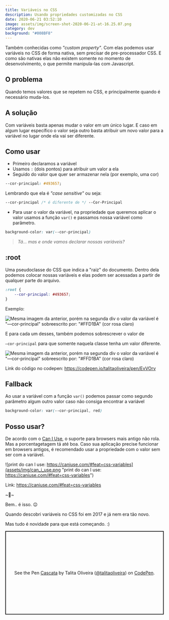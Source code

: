 ```yaml
---
title: Variáveis no CSS
description: Usando propriedades customizadas no CSS
date: 2020-06-21 03:52:10
image: assets/img/screen-shot-2020-06-21-at-16.25.07.png
category: dev
background: "#008BF8"
---
```

Também conhecidas como *"custom property"*. Com elas podemos usar variáveis no CSS de forma nativa, sem precisar de pre-processador CSS. E como são nativas elas não existem somente no momento de desenvolvimento, o que permite manipula-las com Javascript.

## O problema

Quando temos valores que se repetem no CSS, e principalmente quando é necessário muda-los.

## A solução

Com variáveis basta apenas mudar o valor em um único lugar. E caso em algum lugar específico o valor seja outro basta atribuir um novo valor para a variável no lugar onde ela vai ser diferente.

## Como usar

* Primeiro declaramos a variável
* Usamos `:` (dois pontos) para atribuir um valor a ela
* Seguido do valor que quer ser armazenar nela (por exemplo, uma cor)

```css
--cor-principal: #493657;
```

Lembrando que ela é *"case sensitive"* ou seja:

```css
--cor-principal /* é diferente de */ --Cor-Principal
```

* Para usar o valor da variável, na propriedade que queremos aplicar o valor usamos a função `var()` e passamos nossa variável como parâmetro.

```css
background-color: var(--cor-principal)
```

> *Tá... mas e onde vamos declarar nossas variáveis?*

## :root

Uma pseudoclasse do CSS que indica a "raiz" do documento. Dentro dela podemos colocar nossas variáveis e elas podem ser acessadas a partir de qualquer parte do arquivo.

```css
:root {
	--cor-principal: #493657;
}
```

Exemplo:

![Mesma imagem da anterior, porém na segunda div o valor da variável é "—cor-principal" sobreescrito por: "#FFD1BA" (cor rosa claro)](assets/img/variaveis_css1.png "Mesma imagem da anterior, porém na segunda div o valor da variável é \"—cor-principal\" sobreescrito por: \"#FFD1BA\" (cor rosa claro)")

E para cada um desses, também podemos sobrescrever o valor de

`—cor-principal` para que somente naquela classe tenha um valor diferente.

![Mesma imagem da anterior, porém na segunda div o valor da variável é "—cor-principal" sobreescrito por: "#FFD1BA" (cor rosa claro)](assets/img/variaveis_css2.png "Mesma imagem da anterior, porém na segunda div o valor da variável é \"—cor-principal\" sobreescrito por: \"#FFD1BA\" (cor rosa claro)")

Link do código no codepen: [](https://codepen.io/talitaoliveira/pen/EvVOrv)<https://codepen.io/talitaoliveira/pen/EvVOrv>

## Fallback

Ao usar a variável com a função `var()` podemos passar como segundo parâmetro algum outro valor caso não consiga encontrar a variável

```css
background-color: var(--cor-principal, red)
```

## Posso usar?

De acordo com o [Can I Use](https://caniuse.com/#feat=css-variables), o suporte para browsers mais antigo não rola. Mas a porcentagetagem tá até boa. Caso sua aplicação precise funcionar em browsers antigos, é recomendado usar a propriedade com o valor sem ser com a variável.

![print do can I use: https://caniuse.com/#feat=css-variables](assets/img/can_i_use.png "print do can I use: https://caniuse.com/#feat=css-variables")

Link: [](https://caniuse.com/#feat=css-variables)<https://caniuse.com/#feat=css-variables>

\~🌟\~

Bem.. é isso. 😉

Quando descobri variáveis no CSS foi em 2017 e já nem era tão novo.

Mas tudo é novidade para que está começando. :)

<p class="codepen" data-height="265" data-theme-id="dark" data-default-tab="css,result" data-user="talitaoliveira" data-slug-hash="EvVOrv" style="height: 265px; box-sizing: border-box; display: flex; align-items: center; justify-content: center; border: 2px solid; margin: 1em 0; padding: 1em;" data-pen-title="Cascata"> <span>See the Pen <a href="[](https://codepen.io/talitaoliveira/pen/EvVOrv)<https://codepen.io/talitaoliveira/pen/EvVOrv>"> Cascata</a> by Talita Oliveira (<a href="[](https://codepen.io/talitaoliveira)<https://codepen.io/talitaoliveira>">@talitaoliveira</a>) on <a href="[](https://codepen.io/)<https://codepen.io>">CodePen</a>.</span> </p> <script async src="[](https://static.codepen.io/assets/embed/ei.js)<https://static.codepen.io/assets/embed/ei.js>"></script>